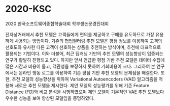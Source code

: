 # 2020-KSC
2020 한국소프트웨어종합학술대회 학부생논문경진대회

전자상거래에서 추천 모델은 고객들에게 편의를 제공하고 구매를 유도하므로 가장 유용하게 사용되는 방법이다. 기존의 협업필터링 추천 모델은 평점 정보를 이용하여 고객의 선호도와 유사한 다른 고객이 선호하는 상품을 추천하는 방식이며, 추천에 대표적으로 활용되는 기법이다. 이와 더불어, 최근 딥러닝 기반의 추천 모델의 성능향상이 입증되는 연구가 활발히 진행되고 있다. 하지만 앞서 언급한 평점 기반 추천 모델은 데이터 수집에 많은 시간과 비용이 들고, 객관성을 보장하지 못하여 기회비용이 크다. 그리하여 본 연구에서는 온라인 행동 로그를 이용하여 기존 평점 기반 추천 모델의 문제점을 해결한다. 또한, 추천 모델의 성능향상을 위하여 Variational Autoencoders (VAE) 알고리즘을 적용해 새로운 추천 모델을 제시한다. 제안 모델의 성능평가를 위해 기존 Feature Distance (FD)와 비교 분석을 시행하였으며 제안 모델이 기본적인 VAE 추천 모델보다 우수한 성능을 보여 향상된 모델임을 증명하였다. 
